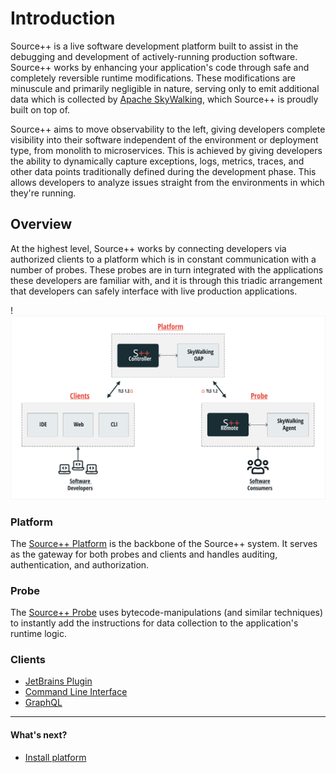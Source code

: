 # Introduction

Source++ is a live software development platform built to assist in the debugging and development of actively-running
production software. Source++ works by enhancing your application's code through safe and completely reversible runtime
modifications. These modifications are minuscule and primarily negligible in nature, serving only to emit additional
data which is collected by [Apache SkyWalking](https://skywalking.apache.org), which Source++ is proudly built on top
of.

Source++ aims to move observability to the left, giving developers complete visibility into their software independent
of the environment or deployment type, from monolith to microservices. This is achieved by giving developers the ability
to dynamically capture exceptions, logs, metrics, traces, and other data points traditionally defined during the
development phase. This allows developers to analyze issues straight from the environments in which they're running.

## Overview

At the highest level, Source++ works by connecting developers via authorized clients to a platform which is in constant
communication with a number of probes. These probes are in turn integrated with the applications these developers are
familiar with, and it is through this triadic arrangement that developers can safely interface with live production
applications.

!![](../assets/diagrams/spp-architecture.svg)

### Platform

The [Source++ Platform](../implementation/tools/platform/general.md) is the backbone of the Source++ system. It serves
as the gateway for both probes and clients and handles auditing, authentication, and authorization.

### Probe

The [Source++ Probe](../implementation/tools/probe/general.md) uses bytecode-manipulations (and similar techniques)
to instantly add the instructions for data collection to the application's runtime logic.

### Clients

- [JetBrains Plugin](../implementation/tools/clients/jetbrains-plugin.md)
- [Command Line Interface](../implementation/tools/clients/cli.md)
- [GraphQL](../implementation/tools/clients/graphql.md)

---

#### What's next?

- [Install platform](../installation)
